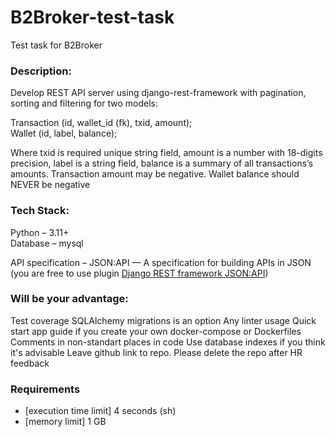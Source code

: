 # B2Broker-test-task
Test task for B2Broker

### Description:
Develop REST API server using django-rest-framework with pagination, sorting and filtering for two models:

Transaction (id, wallet_id (fk), txid, amount);<br>
Wallet (id, label, balance);

Where txid is required unique string field, amount is a number with 18-digits precision, label is a string field, balance is a summary of all transactions’s amounts. Transaction amount may be negative. Wallet balance should NEVER be negative

### Tech Stack:
Python – 3.11+<br>
Database – mysql

API specification – JSON:API — A specification for building APIs in JSON
(you are free to use plugin [Django REST framework JSON:API](https://django-rest-framework-json-api.readthedocs.io/en/stable/))

### Will be your advantage:

Test coverage
SQLAlchemy migrations is an option
Any linter usage
Quick start app guide if you create your own docker-compose or Dockerfiles
Comments in non-standart places in code
Use database indexes if you think it's advisable
Leave github link to repo. Please delete the repo after HR feedback

### Requirements
- [execution time limit] 4 seconds (sh)
- [memory limit] 1 GB
